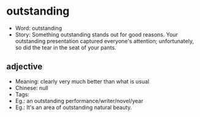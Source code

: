 # outstanding

- Word: outstanding
- Story: Something outstanding stands out for good reasons. Your outstanding presentation captured everyone's attention; unfortunately, so did the tear in the seat of your pants.

## adjective

- Meaning: clearly very much better than what is usual
- Chinese: null
- Tags: 
- Eg.: an outstanding performance/writer/novel/year
- Eg.: It's an area of outstanding natural beauty.

